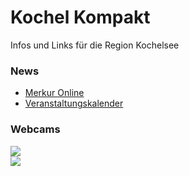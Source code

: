 # Kochel Kompakt #
Infos und Links für die Region Kochelsee

### News ###
* [Merkur Online](https://www.merkur.de/suche/?qr=Kochel&tt=1&tx=&sb=0&fd=)
* [Veranstaltungskalender](http://www.kochel.de/index.php?id=0,20)
### Webcams ###
<a href='https://www.foto-webcam.eu/webcam/kochelsee/' target="_blank">
	<img src='https://www.foto-webcam.eu/webcam/kochelsee/current/400.jpg'> 
</a>
</br>
<a href='https://www.foto-webcam.eu/webcam/herzogstand/' target="_blank">
	 <img src='https://www.foto-webcam.eu/webcam/herzogstand/current/400.jpg'> 
</a>
